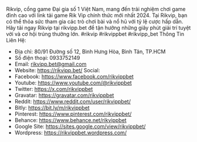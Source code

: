 Rikvip, cổng game Đại gia số 1 Việt Nam, mang đến trải nghiệm chơi game đỉnh cao với link tải game Rik Vip chính thức mới nhất 2024. Tại Rikvip, bạn có thể thỏa sức tham gia các trò chơi bài và nổ hũ với tỷ lệ cược hấp dẫn. Hãy tải ngay Rikvip tại rikvipp.bet để tận hưởng những giây phút giải trí tuyệt vời và cơ hội trúng thưởng lớn.
#rikvip #rikvippbet #rikvipp_bet
Thông Tin Liên Hệ:
- Địa chỉ: 80/91 Đường số 12, Bình Hưng Hòa, Bình Tân, TP.HCM
- Số điện thoại: 0933752149
- Email: rikvipp.bet@gmail.com
- Website: https://rikvipp.bet/
Social:
- Facebook: https://www.facebook.com/rikvippbet
- Youtube: https://www.youtube.com/@rikvippbet
- Twitter: https://x.com/rikvippbet
- Gravatar: https://gravatar.com/rikvippbet
- Reddit: https://www.reddit.com/user/rikvippbet/
- Bitly: https://bit.ly/m/rikvippbet
- Pinterest: https://www.pinterest.com/rikvippbet/
- Behance: https://www.behance.net/rikvippbet
- Google Site: https://sites.google.com/view/rikvippbet/
- Wordpress: https://rikvippbet.wordpress.com/